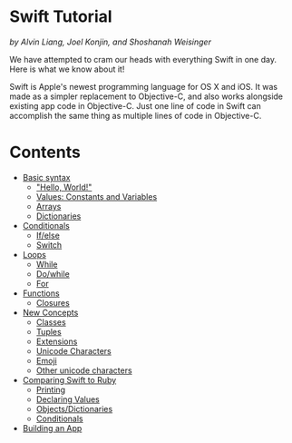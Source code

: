 # Swift Tutorial
*by Alvin Liang, Joel Konjin, and Shoshanah Weisinger*

We have attempted to cram our heads with everything Swift in one day. Here is what we know about it!

Swift is Apple's newest programming language for OS X and iOS. It was made as a simpler replacement to Objective-C, and also works alongside existing app code in Objective-C. Just one line of code in Swift can accomplish the same thing as multiple lines of code in Objective-C.

# Contents
* [Basic syntax](./Basics.md)
  * ["Hello, World!"](./Basics.md#hello-world)
  * [Values: Constants and Variables](./Basics.md#values-constants-and-variables)
  * [Arrays](./Basics.md#arrays)
  * [Dictionaries](./Basics.md#dictionaries)
* [Conditionals](./Conditionals.md)
  * [If/else](./Conditionals.md#ifelse)
  * [Switch](./Conditionals.md#switch)
* [Loops](./Loops.md)
  * [While](./Loops.md#while)
   * [Do/while](./Loops.md#dowhile)
  * [For](./Loops.md#for)
* [Functions](./Functions.md)
  * [Closures](./Functions.md#closures)
* [New Concepts](./NewConcepts.md)
  * [Classes](./NewConcepts.md#classes)
  * [Tuples](./NewConcepts.md#tuples)
  * [Extensions](./NewConcepts.md#extensions)
  * [Unicode Characters](./NewConcepts.md#unicode-characters)
   * [Emoji](./NewConcepts.md#emoji)
   * [Other unicode characters](./NewConcepts.md#other-unicode-characters)
* [Comparing Swift to Ruby](./RubyCompare.md)
  * [Printing](./RubyCompare.md#printing)
  * [Declaring Values](./RubyCompare.md#declaring-values)
  * [Objects/Dictionaries](./RubyCompare.md#objectsdictionaries)
  * [Conditionals](./RubyCompare.md#conditionals)
* [Building an App](./BuildApp.md)
